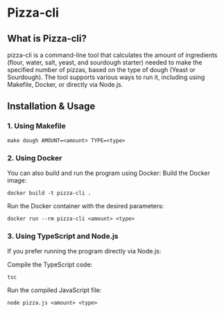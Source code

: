# Pizza-cli

## What is Pizza-cli?
pizza-cli is a command-line tool that calculates the amount of ingredients (flour, water, salt, yeast, and sourdough starter) needed to make the specified number of pizzas, based on the type of dough (Yeast or Sourdough). The tool supports various ways to run it, including using Makefile, Docker, or directly via Node.js.

## Installation & Usage
### 1. Using Makefile
```
make dough AMOUNT=<amount> TYPE=<type>
``` 
### 2. Using Docker
You can also build and run the program using Docker:
Build the Docker image:
```
docker build -t pizza-cli .
``` 

Run the Docker container with the desired parameters:
```
docker run --rm pizza-cli <amount> <type>
```

### 3. Using TypeScript and Node.js
If you prefer running the program directly via Node.js:

Compile the TypeScript code:
```
tsc
```
Run the compiled JavaScript file:
```
node pizza.js <amount> <type>
```


